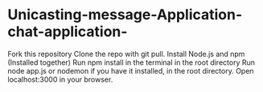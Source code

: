 # Unicasting-message-Application-chat-application-
Fork this repository
Clone the repo with git pull.
Install Node.js and npm (Installed together)
Run npm install in the terminal in the root directory
Run node app.js or nodemon if you have it installed, in the root directory.
Open localhost:3000 in your browser.
